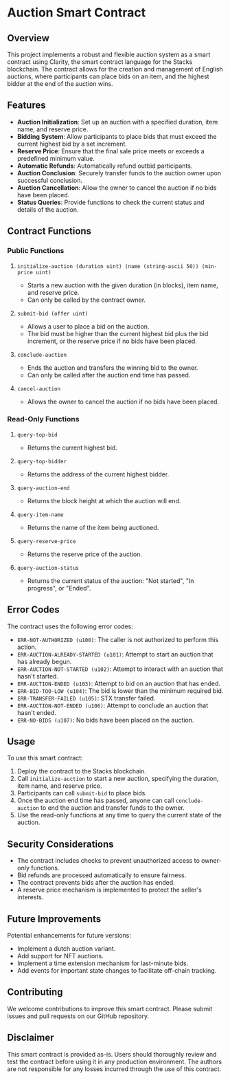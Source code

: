 # Auction Smart Contract

## Overview

This project implements a robust and flexible auction system as a smart contract using Clarity, the smart contract language for the Stacks blockchain. The contract allows for the creation and management of English auctions, where participants can place bids on an item, and the highest bidder at the end of the auction wins.

## Features

- **Auction Initialization**: Set up an auction with a specified duration, item name, and reserve price.
- **Bidding System**: Allow participants to place bids that must exceed the current highest bid by a set increment.
- **Reserve Price**: Ensure that the final sale price meets or exceeds a predefined minimum value.
- **Automatic Refunds**: Automatically refund outbid participants.
- **Auction Conclusion**: Securely transfer funds to the auction owner upon successful conclusion.
- **Auction Cancellation**: Allow the owner to cancel the auction if no bids have been placed.
- **Status Queries**: Provide functions to check the current status and details of the auction.

## Contract Functions

### Public Functions

1. `initialize-auction (duration uint) (name (string-ascii 50)) (min-price uint)`
   - Starts a new auction with the given duration (in blocks), item name, and reserve price.
   - Can only be called by the contract owner.

2. `submit-bid (offer uint)`
   - Allows a user to place a bid on the auction.
   - The bid must be higher than the current highest bid plus the bid increment, or the reserve price if no bids have been placed.

3. `conclude-auction`
   - Ends the auction and transfers the winning bid to the owner.
   - Can only be called after the auction end time has passed.

4. `cancel-auction`
   - Allows the owner to cancel the auction if no bids have been placed.

### Read-Only Functions

1. `query-top-bid`
   - Returns the current highest bid.

2. `query-top-bidder`
   - Returns the address of the current highest bidder.

3. `query-auction-end`
   - Returns the block height at which the auction will end.

4. `query-item-name`
   - Returns the name of the item being auctioned.

5. `query-reserve-price`
   - Returns the reserve price of the auction.

6. `query-auction-status`
   - Returns the current status of the auction: "Not started", "In progress", or "Ended".

## Error Codes

The contract uses the following error codes:

- `ERR-NOT-AUTHORIZED (u100)`: The caller is not authorized to perform this action.
- `ERR-AUCTION-ALREADY-STARTED (u101)`: Attempt to start an auction that has already begun.
- `ERR-AUCTION-NOT-STARTED (u102)`: Attempt to interact with an auction that hasn't started.
- `ERR-AUCTION-ENDED (u103)`: Attempt to bid on an auction that has ended.
- `ERR-BID-TOO-LOW (u104)`: The bid is lower than the minimum required bid.
- `ERR-TRANSFER-FAILED (u105)`: STX transfer failed.
- `ERR-AUCTION-NOT-ENDED (u106)`: Attempt to conclude an auction that hasn't ended.
- `ERR-NO-BIDS (u107)`: No bids have been placed on the auction.

## Usage

To use this smart contract:

1. Deploy the contract to the Stacks blockchain.
2. Call `initialize-auction` to start a new auction, specifying the duration, item name, and reserve price.
3. Participants can call `submit-bid` to place bids.
4. Once the auction end time has passed, anyone can call `conclude-auction` to end the auction and transfer funds to the owner.
5. Use the read-only functions at any time to query the current state of the auction.

## Security Considerations

- The contract includes checks to prevent unauthorized access to owner-only functions.
- Bid refunds are processed automatically to ensure fairness.
- The contract prevents bids after the auction has ended.
- A reserve price mechanism is implemented to protect the seller's interests.

## Future Improvements

Potential enhancements for future versions:
- Implement a dutch auction variant.
- Add support for NFT auctions.
- Implement a time extension mechanism for last-minute bids.
- Add events for important state changes to facilitate off-chain tracking.

## Contributing

We welcome contributions to improve this smart contract. Please submit issues and pull requests on our GitHub repository.

## Disclaimer

This smart contract is provided as-is. Users should thoroughly review and test the contract before using it in any production environment. The authors are not responsible for any losses incurred through the use of this contract.